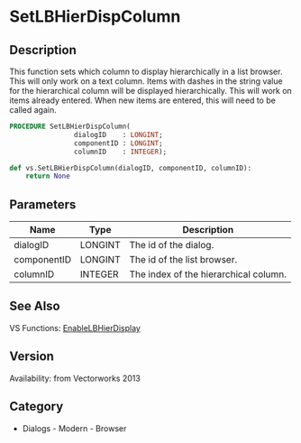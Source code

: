 # SetLBHierDispColumn

## Description
This function sets which column to display hierarchically in a list browser. This will only work on a text column. Items with dashes in the string value for the hierarchical column will be displayed hierarchically. This will work on items already entered. When new items are entered, this will need to be called again.

```pascal
PROCEDURE SetLBHierDispColumn(
				dialogID    : LONGINT;
				componentID : LONGINT;
				columnID    : INTEGER);
```

```python
def vs.SetLBHierDispColumn(dialogID, componentID, columnID):
    return None
```

## Parameters
|Name|Type|Description|
|---|---|---|
|dialogID|LONGINT|The id of the dialog.|
|componentID|LONGINT|The id of the list browser.|
|columnID|INTEGER|The index of the hierarchical column.|

## See Also
VS Functions:
[EnableLBHierDisplay](EnableLBHierDisplay.md)

## Version
Availability: from Vectorworks 2013

## Category
* Dialogs - Modern - Browser

